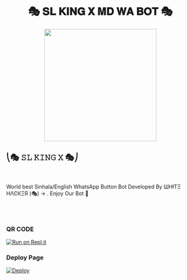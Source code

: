 <div align="center"><h1>🎭 𝐒𝐋 𝐊𝐈𝐍𝐆 𝐗 𝐌𝐃 𝐖𝐀 𝐁𝐎𝐓 🎭</h1>
                   <img src="https://telegra.ph/file/b553f253d553821af155f.jpg" width="300" height="300">
	                                                                                              </div>
<h2>⎝🎭 𝚂𝙻 𝙺𝙸𝙽𝙶 𝚇 🎭⎠</h2><br>
<p>World best Sinhala/English WhatsApp Button Bot Developed By </> ШHłТΞ HΛϾКΞЯ (🎭) -> .   Enjoy Our Bot 💝</p><br><br>

### QR CODE
[![Run on Repl.it](https://repl.it/badge/github/quiec/whatsasena)](https://replit.com/@KING-BOT-OFFICIAL/SL-KING-BOT-MD-QR-GEN?v-1?outputonly=1&lite=1)

### Deploy Page
[![Deploy](https://www.herokucdn.com/deploy/button.svg)](https://dashboard.heroku.com/new?template=https://github.com/KING-BOT-OFFICIAL/SL-KING-X-MD-WA-BOT)
</div>

